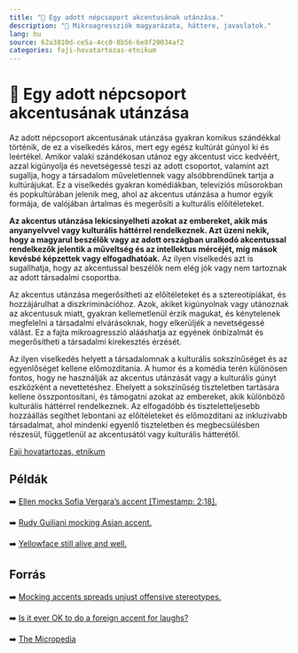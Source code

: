 ```yaml
---
title: "🚫 Egy adott népcsoport akcentusának utánzása."
description: "🚫 Mikroagressziók magyarázata, háttere, javaslatok."
lang: hu
source: 62a3810d-ce5a-4cc0-8b56-6e8f20034af2
categories: faji-hovatartozas-etnikum
---
```


<div class="wiki-content agression-title">

# 🚫 Egy adott népcsoport akcentusának utánzása

Az adott népcsoport akcentusának utánzása gyakran komikus szándékkal történik, de ez a viselkedés káros, mert egy egész kultúrát gúnyol ki és leértékel. Amikor valaki szándékosan utánoz egy akcentust vicc kedvéért, azzal kigúnyolja és nevetségessé teszi az adott csoportot, valamint azt sugallja, hogy a társadalom műveletlennek vagy alsóbbrendűnek tartja a kultúrájukat. Ez a viselkedés gyakran komédiákban, televíziós műsorokban és popkultúrában jelenik meg, ahol az akcentus utánzása a humor egyik formája, de valójában ártalmas és megerősíti a kulturális előítéleteket.

**Az akcentus utánzása lekicsinyelheti azokat az embereket, akik más anyanyelvvel vagy kulturális háttérrel rendelkeznek. Azt üzeni nekik, hogy a magyarul beszélők vagy az adott országban uralkodó akcentussal rendelkezők jelentik a műveltség és az intellektus mércéjét, míg mások kevésbé képzettek vagy elfogadhatóak.** Az ilyen viselkedés azt is sugallhatja, hogy az akcentussal beszélők nem elég jók vagy nem tartoznak az adott társadalmi csoportba.

Az akcentus utánzása megerősítheti az előítéleteket és a sztereotípiákat, és hozzájárulhat a diszkriminációhoz. Azok, akiket kigúnyolnak vagy utánoznak az akcentusuk miatt, gyakran kellemetlenül érzik magukat, és kénytelenek megfelelni a társadalmi elvárásoknak, hogy elkerüljék a nevetségessé válást. Ez a fajta mikroagresszió alááshatja az egyének önbizalmát és megerősítheti a társadalmi kirekesztés érzését.

Az ilyen viselkedés helyett a társadalomnak a kulturális sokszínűséget és az egyenlőséget kellene előmozdítania. A humor és a komédia terén különösen fontos, hogy ne használják az akcentus utánzását vagy a kulturális gúnyt eszközként a nevettetéshez. Ehelyett a sokszínűség tiszteletben tartására kellene összpontosítani, és támogatni azokat az embereket, akik különböző kulturális háttérrel rendelkeznek. Az elfogadóbb és tiszteletteljesebb hozzáállás segíthet lebontani az előítéleteket és előmozdítani az inkluzívabb társadalmat, ahol mindenki egyenlő tiszteletben és megbecsülésben részesül, függetlenül az akcentusától vagy kulturális hátterétől.

<div class="categories">

[Faji hovatartozas, etnikum](/#/entry?id=faji-hovatartozas-etnikum)

</div>

## Példák

➡️ [Ellen mocks Sofia Vergara’s accent [Timestamp: 2:18].](https://youtu.be/6Ntv-f2TyaY)

➡️ [Rudy Guiliani mocking Asian accent.](https://mashable.com/article/rudy-giuliani-video-mocking-asian-accent/ )

➡️ [Yellowface still alive and well.](http://researchingmommy.blogspot.com/2012/06/yellow-face-still-alive-and-well.html)

## Forrás

➡️ [Mocking accents spreads unjust offensive stereotypes.](https://arhsharbinger.com/18714/opinion/mocking-accents-spreads-unjust-offensive-stereotypes/)

➡️ [Is it ever OK to do a foreign accent for laughs?](https://www.smh.com.au/culture/comedy/speaking-in-tongues-is-it-ever-ok-to-do-a-foreign-accent-for-laughs-20201016-p565v1.html)

➡️ [The Micropedia](https://www.themicropedia.org/)


</div>